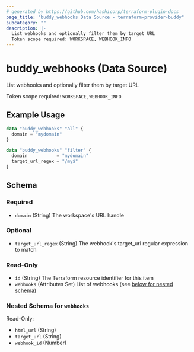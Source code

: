 ```yaml
---
# generated by https://github.com/hashicorp/terraform-plugin-docs
page_title: "buddy_webhooks Data Source - terraform-provider-buddy"
subcategory: ""
description: |-
  List webhooks and optionally filter them by target URL
  Token scope required: WORKSPACE, WEBHOOK_INFO
---
```


# buddy_webhooks (Data Source)

List webhooks and optionally filter them by target URL

Token scope required: `WORKSPACE`, `WEBHOOK_INFO`

## Example Usage

```terraform
data "buddy_webhooks" "all" {
  domain = "mydomain"
}

data "buddy_webhooks" "filter" {
  domain           = "mydomain"
  target_url_regex = "/my$"
}
```

<!-- schema generated by tfplugindocs -->
## Schema

### Required

- `domain` (String) The workspace's URL handle

### Optional

- `target_url_regex` (String) The webhook's target_url regular expression to match

### Read-Only

- `id` (String) The Terraform resource identifier for this item
- `webhooks` (Attributes Set) List of webhooks (see [below for nested schema](#nestedatt--webhooks))

<a id="nestedatt--webhooks"></a>
### Nested Schema for `webhooks`

Read-Only:

- `html_url` (String)
- `target_url` (String)
- `webhook_id` (Number)
